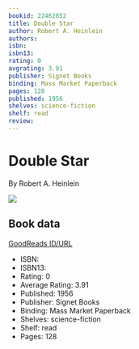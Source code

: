 ```yaml
---
bookid: 22462852
title: Double Star
author: Robert A. Heinlein
authors: 
isbn: 
isbn13: 
rating: 0
avgrating: 3.91
publisher: Signet Books
binding: Mass Market Paperback
pages: 128
published: 1956
shelves: science-fiction
shelf: read
review: 
---
```


# Double Star

By Robert A. Heinlein

![](https://i.gr-assets.com/images/S/compressed.photo.goodreads.com/books/1402626036l/22462852.jpg)

## Book data

[GoodReads ID/URL](https://www.goodreads.com/book/show/22462852)

- ISBN: 
- ISBN13: 
- Rating: 0
- Average Rating: 3.91
- Published: 1956
- Publisher: Signet Books
- Binding: Mass Market Paperback
- Shelves: science-fiction
- Shelf: read
- Pages: 128

